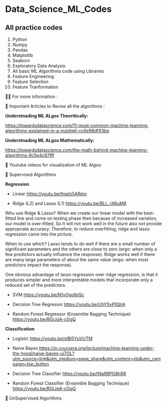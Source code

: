 # Data_Science_ML_Codes
## All practice codes 
1) Python
2) Numpy
3) Pandas
4) Matplotlib
5) Seaborn
6) Exploratory Data Analysis
7) All basic ML Algorithms code using Libraries
8) Feature Engineering
9) Feature Selection
10) Feature Tranformation 



💁‍♀️ For more information :

📜 Important Articles to Revise all the algorithms :

****Understnading ML ALgos Theoritically:****

https://towardsdatascience.com/11-most-common-machine-learning-algorithms-explained-in-a-nutshell-cc6e98df93be

****Understnading ML ALgos Mathematically:****

https://towardsdatascience.com/the-math-behind-machine-learning-algorithms-9c5e4c87fff

🎥 Youtube videos for visualization of ML Algos:

📌 Supervised Algorithms

****Regression****

- Linear 
https://youtu.be/fnwlz5ARpjo

- Ridge (L2) and Lasso (L1)
https://youtu.be/BLI_-iX6uM8

Whu use Ridge & Lasso?
When we create our linear model with the best-fitted line and come on testing phase then because of increased variation, our model is over-fitted, So It will not work well in the future also not provide appropriate accuracy. Therefore, to reduce overfitting, ridge and lasso regression came into the picture.

When to use which?
Lasso tends to do well if there are a small number of significant parameters and the others are close to zero (ergo: when only a few predictors actually influence the response). Ridge works well if there are many large parameters of about the same value (ergo: when most predictors impact the response).

One obvious advantage of lasso regression over ridge regression, is that it produces simpler and more interpretable models that incorporate only a reduced set of the predictors.

- SVM 
https://youtu.be/N1vOgolbjSc

- Decision Tree Regressor
https://youtu.be/UhY5vPfQIrA

- Random Forest Regressor (Ensemble Bagging Technique)
https://youtu.be/BGiJqA-cGgQ

****Classification****

- Logistic 
https://youtu.be/slBI5YuVUTM

- Naive Bayes 
https://in.coursera.org/lecture/machine-learning-under-the-hood/naive-bayes-ui7OL?utm_source=link&utm_medium=page_share&utm_content=vlp&utm_campaign=top_button

- Decision Tree Classifier
https://youtu.be/tNa99PG8hR8

- Random Forest Classifier (Ensemble Bagging Technique)
https://youtu.be/BGiJqA-cGgQ

📌 UnSupervised Algorithms 
